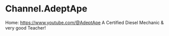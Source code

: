 # Channel.AdeptApe
Home: https://www.youtube.com/@AdeptApe A Certified Diesel Mechanic &amp; very good Teacher!
